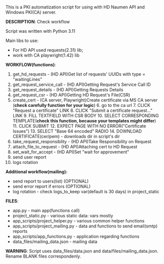 This is a PKI automatization script for using with HD Naumen API and Windows PKI(CA) server.

**DESCRIPTION**:
Check workflow

Script was written with Python 3.11

Main libs to use:
* For HD API used requests(2.31) lib; 
* work with CA playwright(1.42) lib

**WORKFLOW(functions)**:
1. get_hd_requests - (HD API)Get list of requests' UUIDs with type = "waitingLines"
2. get_request_service_call - (HD API)Getting Request's Service Call ID
3. get_request_details - (HD API)Getting Requests Details
4. get_request_csr - (HD API)Getting HD Request's File(CSR)
5. create_cert - (CA server, Playwright)Create certificate via MS CA server (**check carefully function for your logic**)
   6. go to the ca url
   7. CLICK "Request a certificate" LINK
   8. CLICK "Submit a certificate request..." LINK
   9. FILL TEXTFIELD WITH CSR BODY
   10. SELECT CORRESPONDING TEMPLATE(**check this function, because your templates might differ**)
   11. CLICK SUBMIT
   12. EXPECT PAGE WITH NO ERROR("Certificate Issues")
   13. SELECT "Base 64 encoded" RADIO
   14. DOWNLOAD CERTIFICATE(cer/pem) - downloads dir in script's dir
15. take_request_responsiblity - (HD API)Take Responsibility on Request
16. attach_file_to_request - (HD API)Attaching cert to HD Request
17. set_wait_for_accept - (HD API)Set "wait for approvement"
18. send user report 
19. logs rotation

**Additional workflow(mailing):**
* send report to users(list) (OPTIONAL)
* send error report if errors (OPTIONAL)
* log rotation - check logs_to_keep var(default is 30 days) in project_static

**FILES**:
* app.py - main app(functions call)
* project_static.py - various static data: vars mostly
* app_scripts/project_helper.py - various common helper functions
* app_scripts/project_mailing.py - data and functions to send email(smtp) reports
* app_scripts/app_functions.py - application regarding functions
* data_files/mailing_data.json - mailing data

**WARNING**:
Script uses data_files/data.json and data/files/mailing_data.json. Rename BLANK files correspondenly.